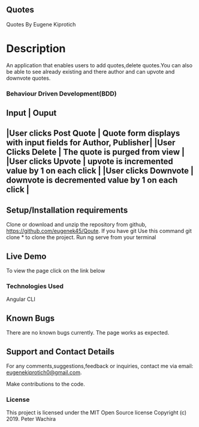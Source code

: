 
## Quotes
Quotes
By Eugene Kiprotich
# Description
An application that enables users to add quotes,delete quotes.You can also be able to see already existing and there author and can upvote and downvote quotes.
### Behaviour Driven Development(BDD)
Input |	Ouput
--------------------------------------------------------------------------------------
|User clicks Post Quote |	Quote form displays with input fields for Author, Publisher|
|User Clicks Delete     |	The quote is purged from view                              |
|User clicks Upvote	    | upvote is incremented value by 1 on each click               |
|User clicks Downvote   |	downvote is decremented value by 1 on each click           |
-----------------------------------------------------------------------------------------
## Setup/Installation requirements
Clone or download and unzip the repository from github, https://github.com/eugenek45/Qoute.
If you have git Use this command git clone * to clone the project.
Run ng serve from your terminal
## Live Demo
To view the page click on the link below


### Technologies Used
Angular CLI

 ## Known Bugs
There are no known bugs currently. The page works as expected.

## Support and Contact Details
For any comments,suggestions,feedback or inquiries, contact me via email: eugenekiprotich0@gmail.com.

Make contributions to the code.

### License
This project is licensed under the MIT Open Source license Copyright (c) 2019. Peter Wachira